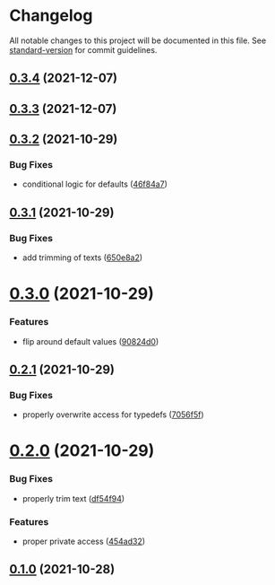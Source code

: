 # Changelog

All notable changes to this project will be documented in this file. See [standard-version](https://github.com/conventional-changelog/standard-version) for commit guidelines.

## [0.3.4](https://github.com/discordjs/ts-docgen/compare/v0.3.3...v0.3.4) (2021-12-07)

## [0.3.3](https://github.com/discordjs/ts-docgen/compare/v0.3.2...v0.3.3) (2021-12-07)

## [0.3.2](https://github.com/discordjs/ts-docgen/compare/v0.3.1...v0.3.2) (2021-10-29)

### Bug Fixes

- conditional logic for defaults ([46f84a7](https://github.com/discordjs/ts-docgen/commit/46f84a7df1e797ae81ded80c88272a068cae47d9))

## [0.3.1](https://github.com/discordjs/ts-docgen/compare/v0.3.0...v0.3.1) (2021-10-29)

### Bug Fixes

- add trimming of texts ([650e8a2](https://github.com/discordjs/ts-docgen/commit/650e8a211d417b36fd90a1d614a243d75136f3aa))

# [0.3.0](https://github.com/discordjs/ts-docgen/compare/v0.2.1...v0.3.0) (2021-10-29)

### Features

- flip around default values ([90824d0](https://github.com/discordjs/ts-docgen/commit/90824d07f49b6756c6cc3c6bb10c5473d8c6173b))

## [0.2.1](https://github.com/discordjs/ts-docgen/compare/v0.2.0...v0.2.1) (2021-10-29)

### Bug Fixes

- properly overwrite access for typedefs ([7056f5f](https://github.com/discordjs/ts-docgen/commit/7056f5f0c3c80c88fcce6e55d58d2ecd2c87e141))

# [0.2.0](https://github.com/discordjs/ts-docgen/compare/v0.1.0...v0.2.0) (2021-10-29)

### Bug Fixes

- properly trim text ([df54f94](https://github.com/discordjs/ts-docgen/commit/df54f94093688e995a2128e68ff25fac2383be22))

### Features

- proper private access ([454ad32](https://github.com/discordjs/ts-docgen/commit/454ad32b497d30300c4f57b85c671669f62e8464))

## [0.1.0](https://github.com/discordjs/ts-docgen/compare/v2.0.1...v0.1.0) (2021-10-28)
